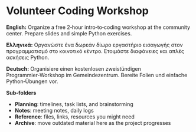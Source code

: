 # Volunteer Coding Workshop

**English:** Organize a free 2‑hour intro‑to‑coding workshop at the community center. Prepare slides and simple Python exercises.

**Ελληνικά:** Οργανώστε ένα δωρεάν δίωρο εργαστήριο εισαγωγής στον προγραμματισμό στο κοινοτικό κέντρο. Ετοιμάστε διαφάνειες και απλές ασκήσεις Python.

**Deutsch:** Organisiere einen kostenlosen zweistündigen Programmier‑Workshop im Gemeindezentrum. Bereite Folien und einfache Python‑Übungen vor.

**Sub‑folders**
- **Planning**: timelines, task lists, and brainstorming
- **Notes**: meeting notes, daily logs
- **Reference**: files, links, resources you might need
- **Archive**: move outdated material here as the project progresses
